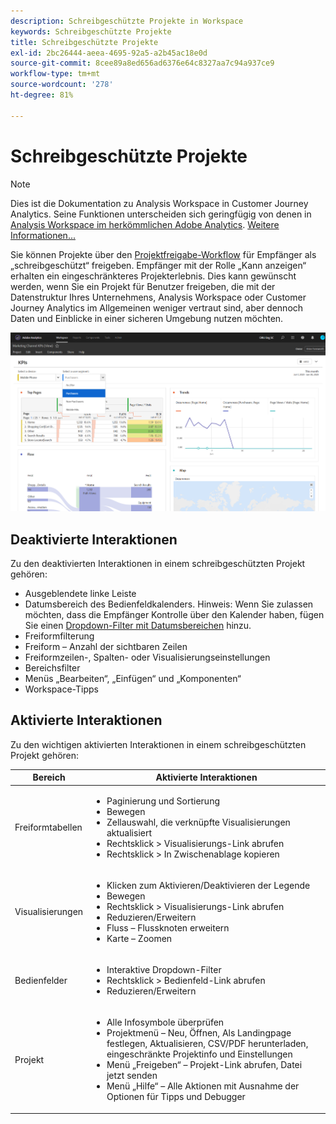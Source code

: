 ```yaml
---
description: Schreibgeschützte Projekte in Workspace
keywords: Schreibgeschützte Projekte
title: Schreibgeschützte Projekte
exl-id: 2bc26444-aeea-4695-92a5-a2b45ac18e0d
source-git-commit: 8cee89a8ed656ad6376e64c8327aa7c94a937ce9
workflow-type: tm+mt
source-wordcount: '278'
ht-degree: 81%

---
```


# Schreibgeschützte Projekte

>[!NOTE]
>
>Dies ist die Dokumentation zu Analysis Workspace in Customer Journey Analytics. Seine Funktionen unterscheiden sich geringfügig von denen in [Analysis Workspace im herkömmlichen Adobe Analytics](https://experienceleague.adobe.com/docs/analytics/analyze/analysis-workspace/home.html). [Weitere Informationen...](/help/getting-started/cja-aa.md)

Sie können Projekte über den [Projektfreigabe-Workflow](/help/analysis-workspace/curate-share/share-projects.md) für Empfänger als „schreibgeschützt“ freigeben. Empfänger mit der Rolle „Kann anzeigen“ erhalten ein eingeschränkteres Projekterlebnis. Dies kann gewünscht werden, wenn Sie ein Projekt für Benutzer freigeben, die mit der Datenstruktur Ihres Unternehmens, Analysis Workspace oder Customer Journey Analytics im Allgemeinen weniger vertraut sind, aber dennoch Daten und Einblicke in einer sicheren Umgebung nutzen möchten.

![](assets/view-only-project.png)

## Deaktivierte Interaktionen

Zu den deaktivierten Interaktionen in einem schreibgeschützten Projekt gehören:

* Ausgeblendete linke Leiste
* Datumsbereich des Bedienfeldkalenders. Hinweis: Wenn Sie zulassen möchten, dass die Empfänger Kontrolle über den Kalender haben, fügen Sie einen [Dropdown-Filter mit Datumsbereichen](https://experienceleague.adobe.com/docs/analytics-learn/tutorials/analysis-workspace/using-panels/using-drop-down-filters.html?lang=de) hinzu.
* Freiformfilterung
* Freiform – Anzahl der sichtbaren Zeilen
* Freiformzeilen-, Spalten- oder Visualisierungseinstellungen
* Bereichsfilter
* Menüs „Bearbeiten“, „Einfügen“ und „Komponenten“
* Workspace-Tipps

## Aktivierte Interaktionen

Zu den wichtigen aktivierten Interaktionen in einem schreibgeschützten Projekt gehören:

| Bereich | Aktivierte Interaktionen |
| --- | --- |
| Freiformtabellen | <ul><li>Paginierung und Sortierung</li><li>Bewegen</li><li>Zellauswahl, die verknüpfte Visualisierungen aktualisiert</li><li>Rechtsklick > Visualisierungs-Link abrufen</li><li>Rechtsklick > In Zwischenablage kopieren</li></ul> |
| Visualisierungen | <ul><li>Klicken zum Aktivieren/Deaktivieren der Legende</li><li>Bewegen</li><li>Rechtsklick > Visualisierungs-Link abrufen</li><li>Reduzieren/Erweitern</li><li>Fluss – Flussknoten erweitern</li><li>Karte – Zoomen</li></ul> |
| Bedienfelder | <ul><li>Interaktive Dropdown-Filter</li><li>Rechtsklick > Bedienfeld-Link abrufen</li><li>Reduzieren/Erweitern</li></ul> |
| Projekt | <ul><li>Alle Infosymbole überprüfen</li><li>Projektmenü – Neu, Öffnen, Als Landingpage festlegen, Aktualisieren, CSV/PDF herunterladen, eingeschränkte Projektinfo und Einstellungen</li><li>Menü „Freigeben“ – Projekt-Link abrufen, Datei jetzt senden</li><li>Menü „Hilfe“ – Alle Aktionen mit Ausnahme der Optionen für Tipps und Debugger</li></ul> |
